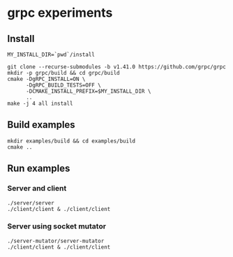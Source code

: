 # grpc experiments

## Install

```
MY_INSTALL_DIR=`pwd`/install

git clone --recurse-submodules -b v1.41.0 https://github.com/grpc/grpc
mkdir -p grpc/build && cd grpc/build
cmake -DgRPC_INSTALL=ON \
      -DgRPC_BUILD_TESTS=OFF \
      -DCMAKE_INSTALL_PREFIX=$MY_INSTALL_DIR \
      ..
make -j 4 all install
```

## Build examples

```
mkdir examples/build && cd examples/build
cmake ..
```

## Run examples

### Server and client

```
./server/server
./client/client & ./client/client
```

### Server using socket mutator

```
./server-mutator/server-mutator
./client/client & ./client/client
```
